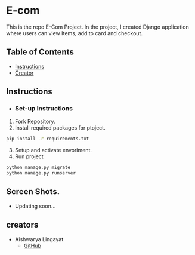 # E-com
This is the repo E-Com Project. In the project, I created Django application where users can view Items, add to card and checkout.

## Table of Contents

* [Instructions](#instructions)
* [Creator](#creators)

## Instructions

* ### Set-up Instructions
 1. Fork Repository.
 2. Install required packages for ptoject.
 ```bash
 pip install -r requirements.txt
 ```
 3. Setup and activate envoriment.
 4. Run project
 ```bash
 python manage.py migrate
 python manage.py runserver
 ```

## Screen Shots.

 * Updating soon...

## creators

* Aishwarya Lingayat
    - [GitHub](https://github.com/Aishwaryalingayat)